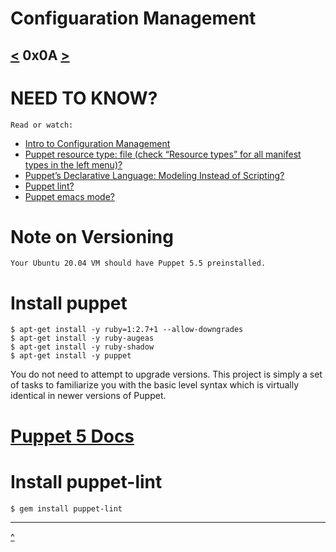 # Configuaration Management
[<](https://github.com/TheeKingZa/alx-system_engineering-devops/tree/master/0x09-web_infrastructure_design/README.md)  0x0A [>](https://github.com/TheeKingZa/alx-system_engineering-devops/tree/master/attack_is_the_best_defense)
---

# NEED TO KNOW?
    Read or watch:
* [Intro to Configuration Management]()
* [Puppet resource type: file (check “Resource types” for all manifest types in the left menu)?]()
* [Puppet’s Declarative Language: Modeling Instead of Scripting?]()
* [Puppet lint?]()
* [Puppet emacs mode?]()

# Note on Versioning
    Your Ubuntu 20.04 VM should have Puppet 5.5 preinstalled.

# Install puppet
    $ apt-get install -y ruby=1:2.7+1 --allow-downgrades
    $ apt-get install -y ruby-augeas
    $ apt-get install -y ruby-shadow
    $ apt-get install -y puppet
You do not need to attempt to upgrade versions. This project is simply a set of tasks to familiarize you with the basic level syntax which is virtually identical in newer versions of Puppet.

# [Puppet 5 Docs](https://www.puppet.com/docs/puppet/5.5/puppet_index.html)

# Install puppet-lint
    $ gem install puppet-lint
---


[^](#configuaration-management)
